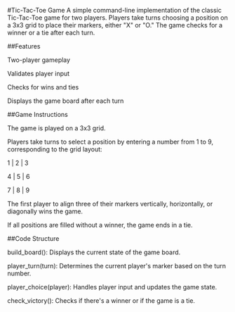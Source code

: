 #Tic-Tac-Toe Game
A simple command-line implementation of the classic Tic-Tac-Toe game for two players. Players take turns choosing a position on a 3x3 grid to place their markers, either "X" or "O." The game checks for a winner or a tie after each turn.

##Features

Two-player gameplay

Validates player input

Checks for wins and ties

Displays the game board after each turn

##Game Instructions

The game is played on a 3x3 grid.

Players take turns to select a position by entering a number from 1 to 9, corresponding to the grid layout:

1 | 2 | 3

4 | 5 | 6

7 | 8 | 9

The first player to align three of their markers vertically, horizontally, or diagonally wins the game.

If all positions are filled without a winner, the game ends in a tie.

##Code Structure

build_board(): Displays the current state of the game board.

player_turn(turn): Determines the current player's marker based on the turn number.

player_choice(player): Handles player input and updates the game state.

check_victory(): Checks if there's a winner or if the game is a tie.
